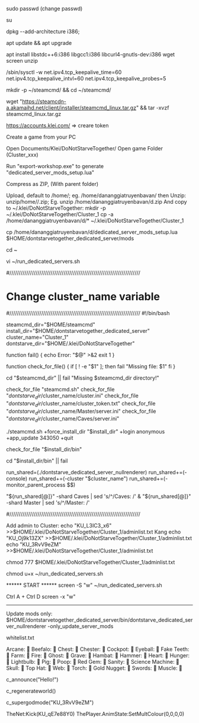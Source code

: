 sudo passwd (change passwd)

su

dpkg --add-architecture i386;

apt update && apt upgrade

apt install libstdc++6:i386 libgcc1:i386 libcurl4-gnutls-dev:i386 wget screen unzip

/sbin/sysctl -w net.ipv4.tcp_keepalive_time=60 net.ipv4.tcp_keepalive_intvl=60 net.ipv4.tcp_keepalive_probes=5

mkdir -p ~/steamcmd/ && cd ~/steamcmd/

wget "https://steamcdn-a.akamaihd.net/client/installer/steamcmd_linux.tar.gz" && tar -xvzf steamcmd_linux.tar.gz

https://accounts.klei.com/ => creare token

Create a game from your PC

Open Documents/Klei/DoNotStarveTogether/
Open game Folder (Cluster_xxx)

Run "export-workshop.exe" to generate "dedicated_server_mods_setup.lua"

Compress as ZIP, (With parent folder)

Upload, default to /home/<username>; eg. /home/dananggiatruyenbavan/
then Unzip: unzip/home/<username>/<file>.zip; Eg. unzip /home/dananggiatruyenbavan/d.zip
And copy to ~/.klei/DoNotStarveTogether:
mkdir -p ~/.klei/DoNotStarveTogether/Cluster_1
cp -a /home/dananggiatruyenbavan/d/* ~/.klei/DoNotStarveTogether/Cluster_1

cp /home/dananggiatruyenbavan/d/dedicated_server_mods_setup.lua $HOME/dontstarvetogether_dedicated_server/mods

cd ~

vi ~/run_dedicated_servers.sh

#//////////////////////////////////////////////////////////////////////
# Change cluster_name variable
#//////////////////////////////////////////////////////////////////////
#!/bin/bash

steamcmd_dir="$HOME/steamcmd"
install_dir="$HOME/dontstarvetogether_dedicated_server"
cluster_name="Cluster_1"
dontstarve_dir="$HOME/.klei/DoNotStarveTogether"

function fail()
{
	echo Error: "$@" >&2
	exit 1
}

function check_for_file()
{
	if [ ! -e "$1" ]; then
		fail "Missing file: $1"
	fi
}

cd "$steamcmd_dir" || fail "Missing $steamcmd_dir directory!"

check_for_file "steamcmd.sh"
check_for_file "$dontstarve_dir/$cluster_name/cluster.ini"
check_for_file "$dontstarve_dir/$cluster_name/cluster_token.txt"
check_for_file "$dontstarve_dir/$cluster_name/Master/server.ini"
check_for_file "$dontstarve_dir/$cluster_name/Caves/server.ini"

./steamcmd.sh +force_install_dir "$install_dir" +login anonymous +app_update 343050 +quit

check_for_file "$install_dir/bin"

cd "$install_dir/bin" || fail

run_shared=(./dontstarve_dedicated_server_nullrenderer)
run_shared+=(-console)
run_shared+=(-cluster "$cluster_name")
run_shared+=(-monitor_parent_process $$)

"${run_shared[@]}" -shard Caves  | sed 's/^/Caves:  /' &
"${run_shared[@]}" -shard Master | sed 's/^/Master: /'

#//////////////////////////////////////////////////////////////////////

Add admin to Cluster:
echo "KU_L3IC3_x6" >>$HOME/.klei/DoNotStarveTogether/Cluster_1/adminlist.txt  Kang
echo "KU_Oj9k13ZX" >>$HOME/.klei/DoNotStarveTogether/Cluster_1/adminlist.txt
echo "KU_3RvV9eZM" >>$HOME/.klei/DoNotStarveTogether/Cluster_1/adminlist.txt


chmod 777 $HOME/.klei/DoNotStarveTogether/Cluster_1/adminlist.txt

chmod u+x ~/run_dedicated_servers.sh

****** START ******
screen -S "w"
~/run_dedicated_servers.sh

Ctrl A + Ctrl D
screen -x "w"


--------------------------------
Update mods only:
$HOME/dontstarvetogether_dedicated_server/bin/dontstarve_dedicated_server_nullrenderer -only_update_server_mods


whitelist.txt

Arcane: 󰀀
Beefalo: 󰀁
Chest: 󰀂
Chester: 󰀃
Cockpot: 󰀄
Eyeball: 󰀅
Fake Teeth: 󰀆
Farm: 󰀇
Fire: 󰀈
Ghost: 󰀉
Grave: 󰀊
Hambat: 󰀋
Hammer: 󰀌
Heart: 󰀍
Hunger: 󰀎
Lightbulb: 󰀏
Pig: 󰀐
Poop: 󰀑
Red Gem: 󰀒
Sanity: 󰀓
Science Machine: 󰀔
Skull: 󰀕
Top Hat: 󰀖
Web: 󰀗
Torch: 󰀛
Gold Nugget: 󰀚
Swords: 󰀘
Muscle: 󰀙

c_announce("Hello!")

c_regenerateworld()

c_supergodmode("KU_3RvV9eZM")

TheNet:Kick(KU_qE7e88Y0)
ThePlayer.AnimState:SetMultColour(0,0,0,0)
